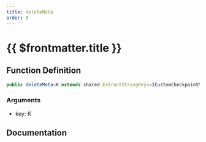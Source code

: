 ```yaml
---
title: deleteMeta
order: 0
---
```


# {{ $frontmatter.title }}

## Function Definition

```ts
public deleteMeta<K extends shared.ExtractStringKeys<ICustomCheckpointMeta>>(key: K): void;
```

### Arguments

* key: K

## Documentation

<!--@include: ./parts/deleteMeta.md-->
